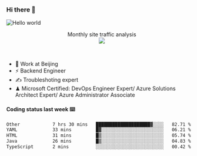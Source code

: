 ### Hi there 👋

<img src="https://raw.githubusercontent.com/sagar-viradiya/sagar-viradiya/master/resources/banner.png" alt="Hello world">
<p align="center"> 
 Monthly site traffic analysis <br/>
  <img src="https://profile-counter.glitch.me/youszoe/count.svg" />
</p>
<br/>

- 🍻 Work at Beijing 
- ⚡ Backend Engineer
- ✍️ Troubleshoting expert
- ♟  Microsoft Certified: DevOps Engineer Expert/ Azure Solutions Architect Expert/ Azure Administrator Associate

#### Coding status last week ⌨️

<!--START_SECTION:waka-->

```txt
Other            7 hrs 30 mins   ████████████████████▓░░░░   82.71 %
YAML             33 mins         █▓░░░░░░░░░░░░░░░░░░░░░░░   06.21 %
HTML             31 mins         █▒░░░░░░░░░░░░░░░░░░░░░░░   05.74 %
Java             26 mins         █▒░░░░░░░░░░░░░░░░░░░░░░░   04.83 %
TypeScript       2 mins          ░░░░░░░░░░░░░░░░░░░░░░░░░   00.42 %
```

<!--END_SECTION:waka-->

<br/>
<center><img src="http://ghchart.rshah.org/409ba5/yousazoe" alt="" /></center>


